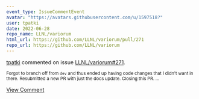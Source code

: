 ```yaml
---
event_type: IssueCommentEvent
avatar: "https://avatars.githubusercontent.com/u/1597518?"
user: tpatki
date: 2022-06-28
repo_name: LLNL/variorum
html_url: https://github.com/LLNL/variorum/pull/271
repo_url: https://github.com/LLNL/variorum
---
```


<a href='https://github.com/tpatki' target='_blank'>tpatki</a> commented on issue <a href='https://github.com/LLNL/variorum/pull/271' target='_blank'>LLNL/variorum#271</a>.

<small>Forgot to branch off from `dev` and thus ended up having code changes that I didn't want in there. Resubmitted a new PR with just the docs update. Closing this PR. ...</small>

<a href='https://github.com/LLNL/variorum/pull/271' target='_blank'>View Comment</a>